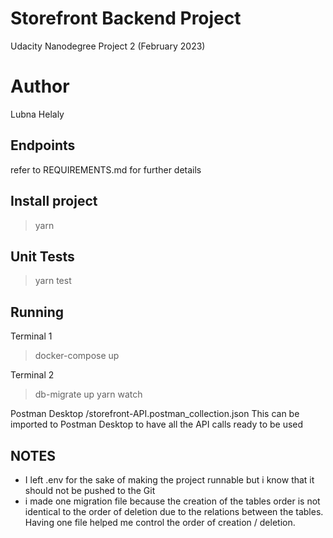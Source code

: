 # Storefront Backend Project
Udacity Nanodegree
Project 2
(February 2023)

# Author
Lubna Helaly

## Endpoints
refer to REQUIREMENTS.md for further details

## Install project
> yarn

## Unit Tests
> yarn test

## Running
Terminal 1
> docker-compose up

Terminal 2
> db-migrate up
> yarn watch

Postman Desktop
/storefront-API.postman_collection.json
This can be imported to Postman Desktop to have all the API calls ready to be used

## NOTES
- I left .env for the sake of making the project runnable but i know that it should not be pushed to the Git
- i made one migration file because the creation of the tables order is not identical to the order of deletion due to the relations between the tables. Having one file helped me control the order of creation / deletion.